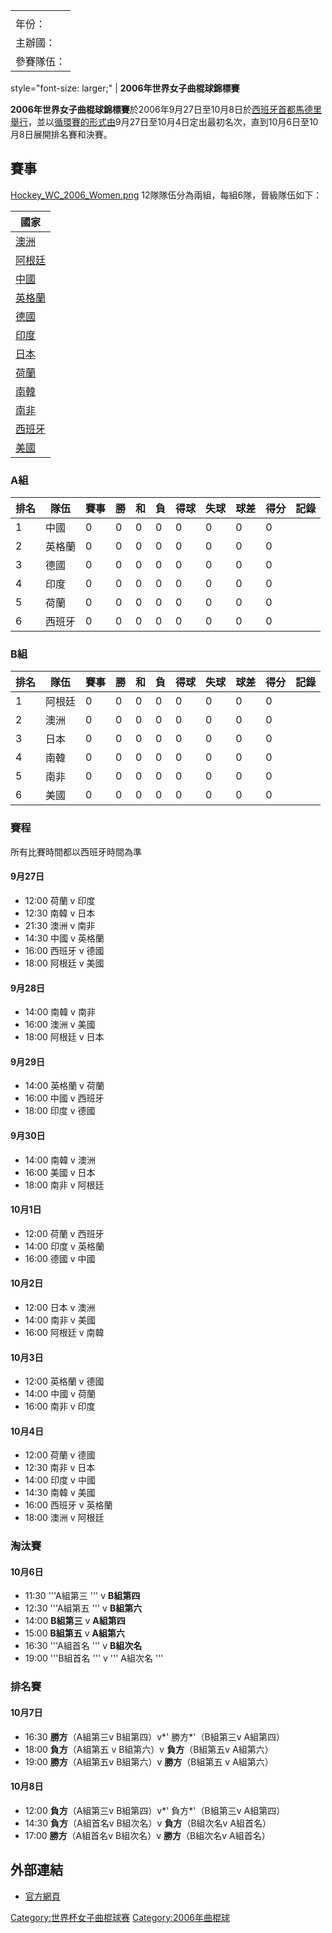 |       |
| ----- |
|       |
| 年份：   |
| 主辦國：  |
| 參賽隊伍： |

style="font-size: larger;" | **2006年世界女子曲棍球錦標賽**

**2006年世界女子曲棍球錦標賽**於2006年9月27日至10月8日於[西班牙](../Page/西班牙.md "wikilink")[首都](../Page/首都.md "wikilink")[馬德里舉行](https://zh.wikipedia.org/wiki/馬德里 "wikilink")，並以[循環賽的形式由](https://zh.wikipedia.org/wiki/循環賽 "wikilink")9月27日至10月4日定出最初名次，直到10月6日至10月8日展開排名賽和決賽。

## 賽事

[Hockey_WC_2006_Women.png](https://zh.wikipedia.org/wiki/File:Hockey_WC_2006_Women.png "fig:Hockey_WC_2006_Women.png") 12隊隊伍分為兩組，每組6隊，晉級隊伍如下：

| 國家                                                  |
| --------------------------------------------------- |
| [澳洲](https://zh.wikipedia.org/wiki/澳洲 "wikilink")   |
| [阿根廷](../Page/阿根廷.md "wikilink")                    |
| [中國](../Page/中國.md "wikilink")                      |
| [英格蘭](https://zh.wikipedia.org/wiki/英格蘭 "wikilink") |
| [德國](https://zh.wikipedia.org/wiki/德國 "wikilink")   |
| [印度](../Page/印度.md "wikilink")                      |
| [日本](../Page/日本.md "wikilink")                      |
| [荷蘭](https://zh.wikipedia.org/wiki/荷蘭 "wikilink")   |
| [南韓](https://zh.wikipedia.org/wiki/南韓 "wikilink")   |
| [南非](https://zh.wikipedia.org/wiki/南非 "wikilink")   |
| [西班牙](../Page/西班牙.md "wikilink")                    |
| [美國](https://zh.wikipedia.org/wiki/美國 "wikilink")   |

### A組

| 排名 | 隊伍  | 賽事 | 勝 | 和 | 負 | 得球 | 失球 | 球差 | 得分 | 記錄 |
| -- | --- | -- | - | - | - | -- | -- | -- | -- | -- |
| 1  | 中國  | 0  | 0 | 0 | 0 | 0  | 0  | 0  | 0  |    |
| 2  | 英格蘭 | 0  | 0 | 0 | 0 | 0  | 0  | 0  | 0  |    |
| 3  | 德國  | 0  | 0 | 0 | 0 | 0  | 0  | 0  | 0  |    |
| 4  | 印度  | 0  | 0 | 0 | 0 | 0  | 0  | 0  | 0  |    |
| 5  | 荷蘭  | 0  | 0 | 0 | 0 | 0  | 0  | 0  | 0  |    |
| 6  | 西班牙 | 0  | 0 | 0 | 0 | 0  | 0  | 0  | 0  |    |

### B組

| 排名 | 隊伍  | 賽事 | 勝 | 和 | 負 | 得球 | 失球 | 球差 | 得分 | 記錄 |
| -- | --- | -- | - | - | - | -- | -- | -- | -- | -- |
| 1  | 阿根廷 | 0  | 0 | 0 | 0 | 0  | 0  | 0  | 0  |    |
| 2  | 澳洲  | 0  | 0 | 0 | 0 | 0  | 0  | 0  | 0  |    |
| 3  | 日本  | 0  | 0 | 0 | 0 | 0  | 0  | 0  | 0  |    |
| 4  | 南韓  | 0  | 0 | 0 | 0 | 0  | 0  | 0  | 0  |    |
| 5  | 南非  | 0  | 0 | 0 | 0 | 0  | 0  | 0  | 0  |    |
| 6  | 美國  | 0  | 0 | 0 | 0 | 0  | 0  | 0  | 0  |    |

### 賽程

所有比賽時間都以西班牙時間為準

#### 9月27日

  - 12:00 荷蘭 v 印度
  - 12:30 南韓 v 日本
  - 21:30 澳洲 v 南非
  - 14:30 中國 v 英格蘭
  - 16:00 西班牙 v 德國
  - 18:00 阿根廷 v 美國

#### 9月28日

  - 14:00 南韓 v 南非
  - 16:00 澳洲 v 美國
  - 18:00 阿根廷 v 日本

#### 9月29日

  - 14:00 英格蘭 v 荷蘭
  - 16:00 中國 v 西班牙
  - 18:00 印度 v 德國

#### 9月30日

  - 14:00 南韓 v 澳洲
  - 16:00 美國 v 日本
  - 18:00 南非 v 阿根廷

#### 10月1日

  - 12:00 荷蘭 v 西班牙
  - 14:00 印度 v 英格蘭
  - 16:00 德國 v 中國

#### 10月2日

  - 12:00 日本 v 澳洲
  - 14:00 南非 v 美國
  - 16:00 阿根廷 v 南韓

#### 10月3日

  - 12:00 英格蘭 v 德國
  - 14:00 中國 v 荷蘭
  - 16:00 南非 v 印度

#### 10月4日

  - 12:00 荷蘭 v 德國
  - 12:30 南非 v 日本
  - 14:00 印度 v 中國
  - 14:30 南韓 v 美國
  - 16:00 西班牙 v 英格蘭
  - 18:00 澳洲 v 阿根廷

### 淘汰賽

#### 10月6日

  - 11:30 '''A組第三 ''' v **B組第四**
  - 12:30 '''A組第五 ''' v **B組第六**
  - 14:00 **B組第三** v **A組第四**
  - 15:00 **B組第五** v **A組第六**
  - 16:30 '''A組首名 ''' v **B組次名**
  - 19:00 '''B組首名 ''' v ''' A組次名 '''

### 排名賽

#### 10月7日

  - 16:30 **勝方**（A組第三v B組第四）v*' 勝方*'（B組第三v A組第四）
  - 18:00 **負方**（A組第五 v B組第六）v **負方**（B組第五v A組第六）
  - 19:00 **勝方**（A組第五v B組第六）v **勝方**（B組第五 v A組第六）

#### 10月8日

  - 12:00 **負方**（A組第三v B組第四）v*' 負方*'（B組第三v A組第四）
  - 14:30 **負方**（A組首名v B組次名）v **負方**（B組次名v A組首名）
  - 17:00 **勝方**（A組首名v B組次名）v **勝方**（B組次名v A組首名）

## 外部連結

  - [官方網頁](https://web.archive.org/web/20060821083029/http://www.mundialhockey06.es/)

[Category:世界杯女子曲棍球赛](https://zh.wikipedia.org/wiki/Category:世界杯女子曲棍球赛 "wikilink") [Category:2006年曲棍球](https://zh.wikipedia.org/wiki/Category:2006年曲棍球 "wikilink")